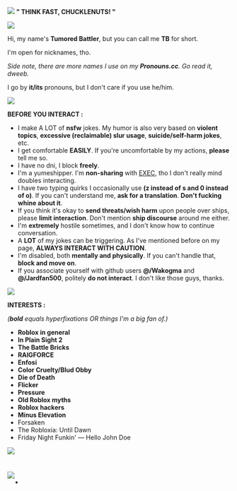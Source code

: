 ![](https://i.postimg.cc/d3C4tnyk/Gergro-Render.png)  **" THINK FAST, CHUCKLENUTS! "**

![](https://i.postimg.cc/9MCWBNWV/b0f7aa34.gif)

Hi, my name's **Tumored Battler**, but you can call me **TB** for short.

I'm open for nicknames, tho.

*Side note, there are more names I use on my **Pronouns.cc**. Go read it, dweeb.*

I go by **it/its** pronouns, but I don't care if you use he/him.

![](https://i.postimg.cc/9MCWBNWV/b0f7aa34.gif)

**BEFORE YOU INTERACT :**

- I make A LOT of **nsfw** jokes. My humor is also very based on **violent topics**, **excessive (reclaimable) slur usage**, **suicide/self-harm jokes**, etc.
- I get comfortable **EASILY**. If you're uncomfortable by my actions, **please** tell me so.
- I have no dni, I block **freely**.
- I'm a yumeshipper. I'm **non-sharing** with [EXEC](https://the-battle-bricks.fandom.com/wiki/EXEC), tho I don't really mind doubles interacting.
- I have two typing quirks I occasionally use **(z instead of s and 0 instead of o)**. If you can't understand me, **ask for a translation**. **Don't fucking whine about it**.
- If you think it's okay to **send threats/wish harm** upon people over ships, please **limit interaction**. Don't mention **ship discourse** around me either.
- I'm **extremely** hostile sometimes, and I don't know how to continue conversation.
- A **LOT** of my jokes can be triggering. As I've mentioned before on my page, **ALWAYS INTERACT WITH CAUTION**.
- I'm disabled, both **mentally and physically**. If you can't handle that, **block and move on**.
- If you associate yourself with github users **@/Wakogma** and **@/Jardfan500**, politely **do not interact**. I don't like those guys, thanks.

![](https://i.postimg.cc/9MCWBNWV/b0f7aa34.gif)

**INTERESTS :**

*(***bold*** equals hyperfixations OR things I'm a big fan of.)*

- **Roblox in general**
- **In Plain Sight 2**
- **The Battle Bricks**
- **RAIGFORCE**
- **Enfosi**
- **Color Cruelty/Blud Obby**
- **Die of Death**
- **Flicker**
- **Pressure**
- **Old Roblox myths**
- **Roblox hackers**
- **Minus Elevation**
- Forsaken
- The Robloxia: Until Dawn
- Friday Night Funkin' — Hello John Doe

![](https://i.postimg.cc/9MCWBNWV/b0f7aa34.gif)

# ![.](https://i.postimg.cc/XqD44j97/31198496.gif)
